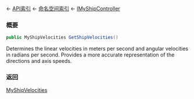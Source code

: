 ← [API索引](Api-Index) ← [命名空间索引](Namespace-Index) ← [IMyShipController](Sandbox.ModAPI.Ingame.IMyShipController)

### 概要

```csharp
public MyShipVelocities GetShipVelocities()
```

Determines the linear velocities in meters per second and angular velocities in radians per second. Provides a more accurate representation of the directions and axis speeds.

### 返回

[MyShipVelocities](Sandbox.ModAPI.Ingame.MyShipVelocities)


